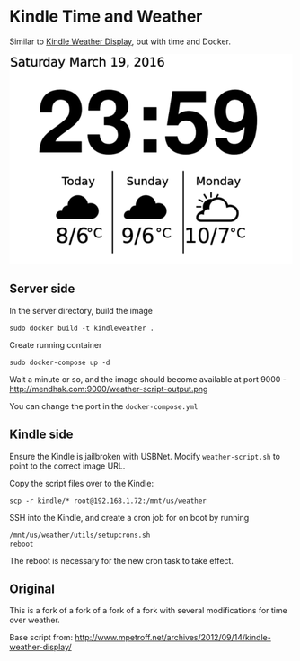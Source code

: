 
# Kindle Time and Weather

Similar to [Kindle Weather Display](http://www.mpetroff.net/archives/2012/09/14/kindle-weather-display/), but with time and Docker.

![](screenshot.png)

## Server side

In the server directory, build the image

    sudo docker build -t kindleweather .

Create running container

    sudo docker-compose up -d

Wait a minute or so, and the image should become available at port 9000 - http://mendhak.com:9000/weather-script-output.png

You can change the port in the `docker-compose.yml`




## Kindle side

Ensure the Kindle is jailbroken with USBNet.  Modify `weather-script.sh` to point to the correct image URL.

Copy the script files over to the Kindle:

    scp -r kindle/* root@192.168.1.72:/mnt/us/weather

SSH into the Kindle, and create a cron job for on boot by running

    /mnt/us/weather/utils/setupcrons.sh
    reboot

The reboot is necessary for the new cron task to take effect.



## Original

This is a fork of a fork of a fork of a fork with several modifications for time over weather.

Base script from:
http://www.mpetroff.net/archives/2012/09/14/kindle-weather-display/
